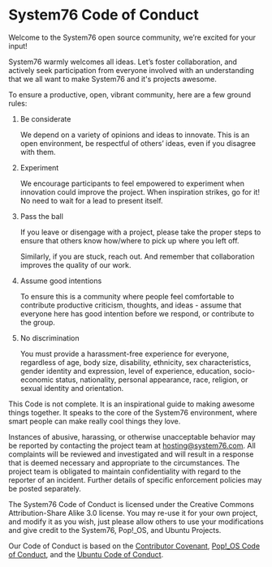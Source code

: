 # System76 Code of Conduct

Welcome to the System76 open source community, we’re excited for your input!

System76 warmly welcomes all ideas. Let’s foster collaboration, and actively
seek participation from everyone involved with an understanding that we all want
to make System76 and it's projects awesome.

To ensure a productive, open, vibrant community, here are a few ground rules:

1. Be considerate

   We depend on a variety of opinions and ideas to innovate. This is an open
   environment, be respectful of others’ ideas, even if you disagree with them.

2. Experiment

   We encourage participants to feel empowered to experiment when innovation
   could improve the project. When inspiration strikes, go for it! No need to
   wait for a lead to present itself.

3. Pass the ball

   If you leave or disengage with a project, please take the proper steps to
   ensure that others know how/where to pick up where you left off.

   Similarly, if you are stuck, reach out. And remember that collaboration
   improves the quality of our work.

4. Assume good intentions

   To ensure this is a community where people feel comfortable to contribute
   productive criticism, thoughts, and ideas - assume that everyone here has
   good intention before we respond, or contribute to the group.

5. No discrimination

   You must provide a harassment-free experience for everyone, regardless of
   age, body size, disability, ethnicity, sex characteristics, gender identity
   and expression, level of experience, education, socio-economic status,
   nationality, personal appearance, race, religion, or sexual identity and
   orientation.

This Code is not complete. It is an inspirational guide to making awesome things
together. It speaks to the core of the System76 environment, where smart people
can make really cool things they love.

Instances of abusive, harassing, or otherwise unacceptable behavior may be
reported by contacting the project team at hosting@system76.com. All complaints
will be reviewed and investigated and will result in a response that is deemed
necessary and appropriate to the circumstances. The project team is obligated to
maintain confidentiality with regard to the reporter of an incident. Further
details of specific enforcement policies may be posted separately.

The System76 Code of Conduct is licensed under the Creative Commons
Attribution-Share Alike 3.0 license. You may re-use it for your own project, and
modify it as you wish, just please allow others to use your modifications and
give credit to the System76, Pop\!\_OS, and Ubuntu Projects.

Our Code of Conduct is based on the
[Contributor Covenant](https://www.contributor-covenant.org),
[Pop\!\_OS Code of Conduct](https://github.com/pop-os/code-of-conduct), and the
[Ubuntu Code of Conduct](https://www.ubuntu.com/about/about-ubuntu/conduct).
